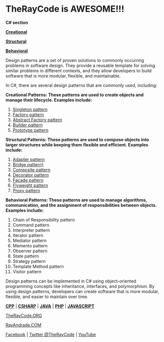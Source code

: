 # TheRayCode is AWESOME!!!
**C# section**

**[Creational](./Creational/README.md)**

**[Structural](./Structural/README.md)**

**[Behavioral](./Behavioral/README.md)**

Design patterns are a set of proven solutions to commonly occurring problems in software design. They provide a reusable template for solving similar problems in different contexts, and they allow developers to build software that is more modular, flexible, and maintainable.

In C#, there are several design patterns that are commonly used, including:

**Creational Patterns: These patterns are used to create objects and manage their lifecycle. Examples include:**
1. [Singleton pattern](./Creational/Singleton/README.md)
2. [Factory pattern](./Creational/Factory/README.md)
3. [Abstract Factory pattern](./Creational/AbstractFactory/README.md)
4. [Builder pattern](./Creational/Builder/README.md)
5. [Prototype pattern](./Creational/Prototype/README.md)

**Structural Patterns: These patterns are used to compose objects into larger structures while keeping them flexible and efficient. Examples include:**     
1. [Adapter pattern](./Structural/Adapter/README.md)
2. [Bridge pattern}](./Structural/Bridge/README.md)
3. [Composite pattern](./Structural/Composite/README.md)
4. [Decorator pattern](./Structural/Decorator/README.md)
5. [Facade pattern](./Structural/Facade/README.md)
6. [Flyweight pattern](./Structural/Flyweight/README.md)
7. [Proxy pattern](./Structural/Proxy/README.md)

**Behavioral Patterns: These patterns are used to manage algorithms, communication, and the assignment of responsibilities between objects. Examples include:**

1. Chain of Responsibility pattern
2. Command pattern
3. Interpreter pattern
4. Iterator pattern
5. Mediator pattern
6. Memento pattern
7. Observer pattern
8. State pattern
9. Strategy pattern
10. Template Method pattern
11. Visitor pattern

Design patterns can be implemented in C# using object-oriented programming concepts like inheritance, interfaces, and polymorphism. By using design patterns, developers can create software that is more modular, flexible, and easier to maintain over time.

**[CPP](../CPP/README.md)** | **[CSHARP](../Csharp/README.md)** | **[JAVA](../Java/README.md)**  | **[PHP](../PHP/README.md)** | **[JAVASCRIPT](../JavaScript/README.md)** 

[TheRayCode.ORG](https://www.TheRayCode.ORG)

[RayAndrade.COM](https://www.RayAndrade.com)

[Facebook](https://www.facebook.com/TheRayCode/) | [Twitter @TheRayCode](https://www.twitter.com/TheRayCode/) | [YouTube](https://www.youtube.com/TheRayCode/)
